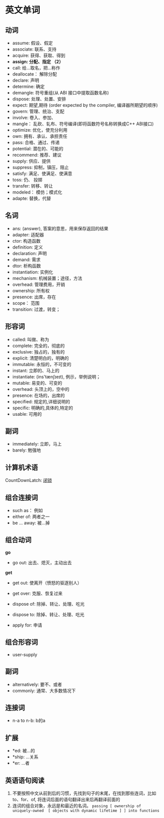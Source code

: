 # 英文单词

## 动词

* assume: 假设、假定
* associate: 联系、支持
* acquire: 获得、获取、得到 
* **assign: 分配、指定 （2）**
* call: 给...取名，把...称作 
* deallocate： 解除分配
* declare: 声明
* determine: 确定
* demangle: 符号重组(从 ABI 接口中提取函数名称)
* dispose: 处理、处置、安排
* expect: 期望,期待 (order expected by the compiler, 编译器所期望的顺序)
* govern: 管理、统治、支配
* involve: 卷入、参加、
* mangle： 乱砍、轧布、符号编译(即将函数符号名称转换成C++ ABI接口)
* optimize: 优化，使充分利用
* own: 拥有、承认、承担责任
* pass: 合格、通过、传递
* potential: 潜在的、可能的
* recommend: 推荐、建议
* supply: 供应、提供
* suppress: 抑制，镇压，阻止
* satisfy: 满足、使满足、使满意
* toss: 仍、 投掷
* transfer: 转移、转让
* modeled： 模仿；模式化
* adapte: 替换，代替


## 名词
* ans: (answer), 答案的意思，用来保存返回的结果
* adapter: 适配器
* ctor: 构造函数
* definition: 定义
* declaration: 声明
* demand: 需求
* dtor: 析构函数
* instantiation: 实例化
* mechanism: 机械装置；途径，方法
* overhead: 管理费用，开销
* ownership: 所有权
* presence: 出席，存在
* scope： 范围
* transition: 过渡，转变；

## 形容词
* called: 叫做、称为
* complete: 完全的，彻底的
* exclusive: 独占的，独有的 
* explicit: 清楚明白的，明确的
* immutable: 永恒的，不可变的 
* instant: 立即的、马上的
* instantiate: (ins'tænʃɪeɪt), 例示，举例说明；
* mutable: 易变的、可变的
* overhead: 头顶上的，空中的
* presence: 在场的，出席的
* specified: 规定的,详细说明的
* specific: 明确的,具体的,特定的
* usable: 可用的

## 副词
* immediately: 立即，马上
* barely: 勉强地


## 计算机术语
CountDownLatch: [闭锁](code/3rdlibs/muduo/countdownlatch.md)

## 组合连接词
* such as： 例如
* either of: 两者之一
* be ... away: 被...掉

## 组合动词

**go**

* go out: 出去、熄灭，主动出去


**get**

* get out: 使离开（愤怒的驱逐别人）
* get over: 克服、恢复过来

* dispose of: 除掉、转让、处理、吃光
* dispose to: 除掉、转让、处理、吃光

* apply for: 申请

## 组合形容词
* user-supply


## 副词
* alternatively: 要不、或者
* commonly: 通常、大多数情况下

## 连接词

* n-a to n-b: b的a
  

## 扩展

* *ed: 被...的
* *ship: ...关系
* *er: ...者

## 英语语句阅读
1. 不要按照中文从前到后的习惯，先找到句子的末尾，在找到那些连词，比如 to、for、of, 将连词后面的语句翻译出来后再翻译前面的
2. 连词的组合对象，永远是和最近的名词。
   `passing [ ownership of uniquely-owned  [ objects with dynamic lifetime ] ] into functions`